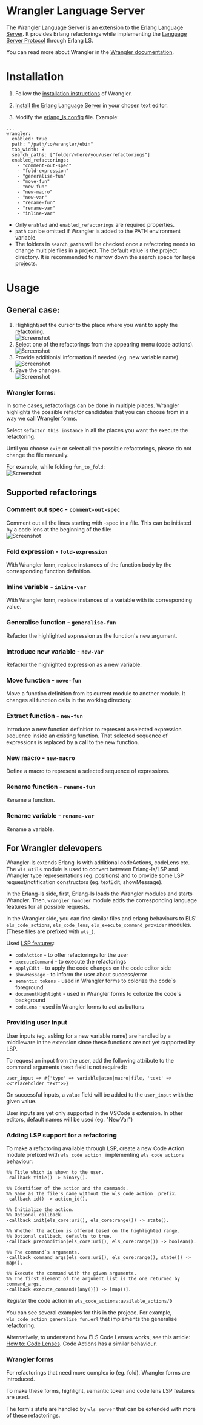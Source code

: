 # Wrangler Language Server

The Wrangler Language Server is an extension to the [Erlang Language Server](https://erlang-ls.github.io/). It provides Erlang refactorings while implementing the [Language Server Protocol](https://microsoft.github.io/language-server-protocol/) through Erlang LS.

You can read more about Wrangler in the [Wrangler documentation](https://refactoringtools.github.io/wrangler/).

# Installation

1. Follow the [installation instructions](https://github.com/RefactoringTools/wrangler/blob/master/INSTALL) of Wrangler.

2. [Install the Erlang Language Server](https://erlang-ls.github.io/getting-started/overview/) in your chosen text editor.

3. Modify the [erlang_ls.config](https://erlang-ls.github.io/configuration/) file. Example:

```
...
wrangler:
  enabled: true
  path: "/path/to/wrangler/ebin" 
  tab_width: 8
  search_paths: ["folder/where/you/use/refactorings"]
  enabled_refactorings:
    - "comment-out-spec"
    - "fold-expression"
    - "generalise-fun"
    - "move-fun"
    - "new-fun"
    - "new-macro"
    - "new-var"
    - "rename-fun"
    - "rename-var"
    - "inline-var"
```
- Only `enabled` and `enabled_refactorings` are required properties.
- `path` can be omitted if Wrangler is added to the PATH environment variable.
- The folders in `search_paths` will be checked once a refactoring needs to change multiple files in a project. The default value is the project directory. It is recommended to narrow down the search space for large projects.

# Usage

## General case: 
1. Highlight/set the cursor to the place where you want to apply the refactoring.\
![Screenshot](1_highlight.png)
2. Select one of the refactorings from the appearing menu (code actions).\
![Screenshot](2_select.png)
3. Provide additionial information if needed (eg. new variable name).\
![Screenshot](3_input.png)
4. Save the changes.\
![Screenshot](4_save.png)

### Wrangler forms:
In some cases, refactorings can be done in multiple places. Wrangler highlights the possible refactor candidates that you can choose from in a way we call Wrangler forms.

Select `Refactor this instance` in all the places you want the execute the refactoring.

Until you choose `exit` or select all the possible refactorings, please do not change the file manually.

For example, while folding ```fun_to_fold```:\
![Screenshot](5_form.png)

## Supported refactorings

### Comment out spec - `comment-out-spec`
Comment out all the lines starting with -spec in a file. 
This can be initiated by a code lens at the beginning of the file:\
![Screenshot](6_comment_out_spec.png)

### Fold expression - `fold-expression`
With Wrangler form, replace instances of the function body by the corresponding function definition. 

### Inline variable - `inline-var`
With Wrangler form, replace instances of a variable with its corresponding value.

### Generalise function - `generalise-fun`
Refactor the highlighted expression as the function's new argument. 

### Introduce new variable - `new-var`
Refactor the highlighted expression as a new variable.

### Move function - `move-fun`
Move a function definition from its current module to another module. It changes all function calls in the working directory.

### Extract function - `new-fun`
Introduce a new function definition to represent a selected expression sequence inside an existing function. That selected sequence of expressions is replaced by a call to the new function.

### New macro - `new-macro`
Define a macro to represent a selected sequence of expressions.

### Rename function - `rename-fun`
Rename a function.

### Rename variable - `rename-var`
Rename a variable.

## For Wrangler delevopers

Wrangler-ls extends Erlang-ls with additional codeActions, codeLens etc. The `wls_utils` module is used to convert between Erlang-ls/LSP and Wrangler type representations (eg. positions) and to provide some LSP request/notification constructors (eg. textEdit, showMessage). 

In the Erlang-ls side, first, Erlang-ls loads the Wrangler modules and starts Wrangler. Then, `wrangler_handler` module adds the corresponding language features for all possible requests. 

In the Wrangler side, you can find similar files and erlang behaviours to ELS' `els_code_actions`, `els_code_lens`, `els_execute_command_provider` modules. (These files are prefixed with `wls_`).

Used [LSP features](https://microsoft.github.io/language-server-protocol/specifications/specification-current/):
- `codeAction` - to offer refactorings for the user
- `executeCommand` - to execute the refactorings
- `applyEdit` - to apply the code changes on the code editor side
- `showMessage` - to inform the user about success/error
- `semantic tokens` - used in Wrangler forms to colorize the code`s foreground
- `documentHighlight` - used in Wrangler forms to colorize the code`s background
- `codeLens` - used in Wrangler forms to act as buttons

### Providing user input

User inputs (eg. asking for a new variable name) are handled by a middleware in the extension since these functions are not yet supported by LSP.

To request an input from the user, add the following attribute to the command arguments (`text` field  is not required):

```user_input => #{'type' => variable|atom|macro|file, 'text' => <<"Placeholder text">>}``` 

On successful inputs, a `value` field will be added to the `user_input` with the given value.

User inputs are yet only supported in the VSCode`s extension. In other editors, default names will be used (eg. "NewVar")

### Adding LSP support for a refactoring
To make a refactoring available through LSP, create a new Code Action module prefixed with `wls_code_action_` implementing `wls_code_actions` behaviour:

```
%% Title which is shown to the user.
-callback title() -> binary().

%% Identifier of the action and the commands. 
%% Same as the file's name without the wls_code_action_ prefix.
-callback id() -> action_id().

%% Initialize the action. 
%% Optional callback.
-callback init(els_core:uri(), els_core:range()) -> state().

%% Whether the action is offered based on the highlighted range. 
%% Optional callback, defaults to true.
-callback precondition(els_core:uri(), els_core:range()) -> boolean().

%% The command`s arguments.
-callback command_args(els_core:uri(), els_core:range(), state()) -> map().

%% Execute the command with the given arguments. 
%% The first element of the argument list is the one returned by command_args. 
-callback execute_command([any()]) -> [map()].
```

Register the code action in `wls_code_actions:available_actions/0`

You can see several examples for this in the projecc. For example, `wls_code_action_generalise_fun.erl` that implements the generalise refactoring.

Alternatively, to understand how ELS Code Lenses works, see this article: [How to: Code Lenses](https://erlang-ls.github.io/articles/tutorial-code-lenses/). Code Actions has a similar behaviour.


### Wrangler forms

For refactorings that need more complex io (eg. fold), Wrangler forms are introduced.

To make these forms, highlight, semantic token and code lens LSP features are used.

The form's state are handled by `wls_server` that can be extended with more of these refactorings.